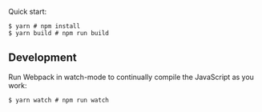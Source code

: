
Quick start:

```
$ yarn # npm install
$ yarn build # npm run build
````

## Development

Run Webpack in watch-mode to continually compile the JavaScript as you work:


```
$ yarn watch # npm run watch
```
